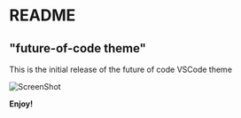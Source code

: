 # README
## "future-of-code theme"
This is the initial release of the future of code VSCode theme

![ScreenShot](https://raw.github.com/fraincs/future-of-code/images/screenshot.png)

**Enjoy!**